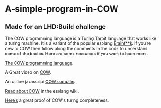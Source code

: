 # A-simple-program-in-COW
## Made for an LHD:Build challenge
The COW programming language is a [Turing Tarpit](https://en.wikipedia.org/wiki/Turing_tarpit) language that works like a turing machine. It is a variant of the popular esolang [Brainf**k](https://esolangs.org/wiki/Brainfuck). If you're new to COW then follow along the comments in the code to understand some of the basics.
Here are some resources if you want to learn more.

[The COW programming language](https://bigzaphod.github.io/COW/).

A Great video on [COW](https://www.youtube.com/watch?v=px2aSX02pqE).

An online javascript [COW compiler](https://frank-buss.de/cow.html).

[Read about COW](https://esolangs.org/wiki/COW) in the esolang wiki.

[Here's](https://bigzaphod.github.io/COW/semantics-cow-english.pdf) a great proof of COW's turing completeness.
